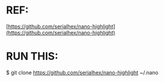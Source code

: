 # REF:
[https://github.com/serialhex/nano-highlight](https://github.com/serialhex/nano-highlight)

# RUN THIS:
$ git clone https://github.com/serialhex/nano-highlight ~/.nano
